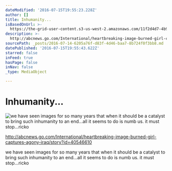 ```yaml
---
dateModified: '2016-07-15T19:55:23.228Z'
author: []
title: Inhumanity...
isBasedOnUrl: >-
  https://the-grid-user-content.s3-us-west-2.amazonaws.com/11f2d4d7-4b99-445b-8b1d-33f2ea33f40b.jpg
description: >-
  http://abcnews.go.com/International/heartbreaking-image-burned-girl-captures-agony-iraq/story?id=40546610
sourcePath: _posts/2016-07-14-6205a76f-d83f-4d46-baa7-8b724f0f3bb8.md
datePublished: '2016-07-15T19:55:43.622Z'
starred: false
inFeed: true
hasPage: false
inNav: false
_type: MediaObject

---
```

# Inhumanity...
![we have seen images for so many years that when it should be a catalyst to bring such inhumanity to an end...all it seems to do is numb us. it must stop...ricko](https://the-grid-user-content.s3-us-west-2.amazonaws.com/11f2d4d7-4b99-445b-8b1d-33f2ea33f40b.jpg)

http://abcnews.go.com/International/heartbreaking-image-burned-girl-captures-agony-iraq/story?id=40546610

we have seen images for so many years that when it should be a catalyst to bring such inhumanity to an end...all it seems to do is numb us. it must stop...ricko